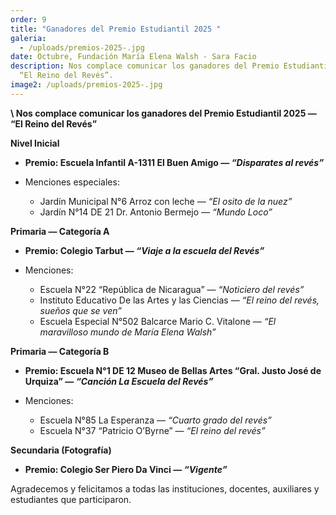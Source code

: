 ```yaml
---
order: 9
title: "Ganadores del Premio Estudiantil 2025 "
galeria:
  - /uploads/premios-2025-.jpg
date: Octubre, Fundación María Elena Walsh - Sara Facio
description: Nos complace comunicar los ganadores del Premio Estudiantil 2025 —
  “El Reino del Revés”.
image2: /uploads/premios-2025-.jpg
---
```

 **\    Nos complace comunicar los ganadores del Premio Estudiantil 2025 — “El Reino del Revés”**

**Nivel Inicial**

* **Premio: Escuela Infantil A-1311 El Buen Amigo — *“Disparates al revés”***
* Menciones especiales:

  * Jardín Municipal N°6 Arroz con leche — *“El osito de la nuez”*
  * Jardín N°14 DE 21 Dr. Antonio Bermejo — *“Mundo Loco”*


**Primaria — Categoría A** 

* **Premio: Colegio Tarbut — *“Viaje a la escuela del Revés”***
* Menciones:

  * Escuela N°22 “República de Nicaragua” — *“Noticiero del revés”*
  * Instituto Educativo De las Artes y las Ciencias — *“El reino del revés, sueños que se ven”*
  * Escuela Especial N°502 Balcarce Mario C. Vitalone — *“El maravilloso mundo de María Elena Walsh”*

**Primaria — Categoría B** 

* **Premio: Escuela N°1 DE 12 Museo de Bellas Artes “Gral. Justo José de Urquiza” — *“Canción La Escuela del Revés”***
* Menciones:

  * Escuela N°85 La Esperanza — *“Cuarto grado del revés”*
  * Escuela N°37 “Patricio O’Byrne” — *“El reino del revés”*


**Secundaria (Fotografía)**

* **Premio: Colegio Ser Piero Da Vinci — *“Vigente”***

Agradecemos y felicitamos a todas las instituciones, docentes, auxiliares y estudiantes que participaron.
